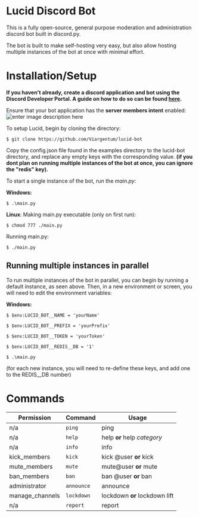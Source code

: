 # Lucid Discord Bot

This is a fully open-source, general purpose moderation and administration discord bot built in discord.py.

The bot is built to make self-hosting very easy, but also allow hosting multiple instances of the bot at once with minimal effort.

# Installation/Setup
**If you haven't already, create a discord application and bot using the Discord Developer Portal. A guide on how to do so can be found [here](https://discordpy.readthedocs.io/en/latest/discord.html).**

Ensure that your bot application has the **server members intent** enabled:![enter image description here](https://watch.femboi.porn/the_goods/7aba50b8.png)

To setup Lucid, begin by cloning the directory:

    $ git clone https://github.com/Viargentum/lucid-bot
   Copy the config.json file found in the examples directory to the lucid-bot directory, and replace any empty keys with the corresponding value. **(if you dont plan on running multiple instances of the bot at once, you can ignore the "redis" key).**

To start a single instance of the bot, run the *main.py*:

**Windows:**

    $ .\main.py
   
**Linux**:
   Making main.py executable (only on first run):
	
    $ chmod 777 ./main.py
   Running main.py:
   
    $ ./main.py

## Running multiple instances in parallel

To run multiple instances of the bot in parallel, you can begin by running a default instance, as seen above.
Then, in a new environment or screen, you will need to edit the environment variables:

**Windows:**

    $ $env:LUCID_BOT__NAME = 'yourName'
    
    $ $env:LUCID_BOT__PREFIX = 'yourPrefix'
    
    $ $env:LUCID_BOT__TOKEN = 'yourToken'
    
    $ $env:LUCID_BOT__REDIS__DB = '1'
    
    $ .\main.py
    
(for each new instance, you will need to re-define these keys, and add one to the REDIS__DB number)

# Commands

|Permission      |Command                        |Usage                       |
|----------------|-------------------------------|-----------------------------|
|n/a			 |`ping`            			 | ping            |
|n/a             |`help`           				 | help **or** help *category*           |
|n/a	         |`info`						 | info|
|kick_members    |`kick` 						 | kick @user **or** kick
|mute_members	 |`mute`              			 | mute@user **or** mute
|ban_members     |`ban`                          | ban @user **or** ban
|administrator   |`announce`					 | announce
|manage_channels |`lockdown`					 | lockdown **or** lockdown lift
|n/a             |`report`                       | report
